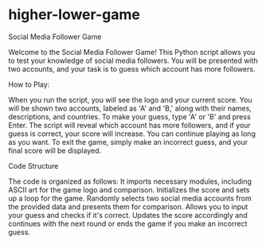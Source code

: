 # higher-lower-game
Social Media Follower Game

Welcome to the Social Media Follower Game! This Python script allows you to
test your knowledge of social media followers. You will be presented with two accounts, 
and your task is to guess which account has more followers.

How to Play:

When you run the script, you will see the logo and your current score.
You will be shown two accounts, labeled as 'A' and 'B,' along with their names, 
descriptions, and countries.
To make your guess, type 'A' or 'B' and press Enter.
The script will reveal which account has more followers, and if your guess
is correct, your score will increase.
You can continue playing as long as you want. To exit the game, simply make an incorrect 
guess, and your final score will be displayed.

Code Structure

The code is organized as follows:
It imports necessary modules, including ASCII art for the game logo and comparison.
Initializes the score and sets up a loop for the game.
Randomly selects two social media accounts from the provided data and presents them for comparison.
Allows you to input your guess and checks if it's correct.
Updates the score accordingly and continues with the next round or ends 
the game if you make an incorrect guess.
